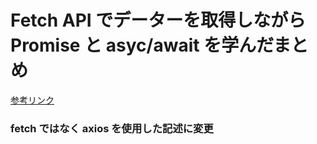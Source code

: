 # Fetch API でデーターを取得しながら Promise と asyc/await を学んだまとめ

[参考リンク](https://qiita.com/Abbiscuit/items/66ee955509284e941803)

### fetch ではなく axios を使用した記述に変更
